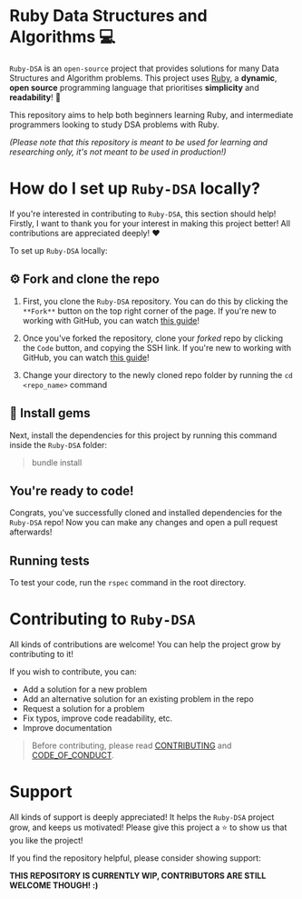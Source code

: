 
# Ruby Data Structures and Algorithms 💻
`Ruby-DSA` is an `open-source` project that provides solutions for many Data Structures and Algorithm problems. This project uses [Ruby](https://www.ruby-lang.org/en/), a **dynamic**, **open source** programming language that prioritises **simplicity** and **readability**! 🚀

This repository aims to help both beginners learning Ruby, and intermediate programmers looking to study DSA problems with Ruby.

*(Please note that this repository is meant to be used for learning and researching only, it's not meant to be used in production!)*

# How do I set up `Ruby-DSA` locally?
If you're interested in contributing to `Ruby-DSA`, this section should help!
Firstly, I want to thank you for your interest in making this project better! All contributions are appreciated deeply! ❤️

To set up `Ruby-DSA` locally:

## ⚙️ Fork and clone the repo
1. First, you clone the `Ruby-DSA` repository. You can do this by clicking the `**Fork**` button on the top right corner of the page. If you're new to working with GitHub, you can watch [this guide](https://youtu.be/f5grYMXbAV0)!

2. Once you've forked the repository, clone your *forked* repo by clicking the `Code` button, and copying the SSH link. If you're new to working with GitHub, you can watch [this guide](https://youtu.be/CKcqniGu3tA)!

3. Change your directory to the newly cloned repo folder by running the `cd <repo_name>` command 

## 💎 Install gems
Next, install the dependencies for this project by running this command inside the `Ruby-DSA` folder:

> bundle install

## You're ready to code!
Congrats, you've successfully cloned and installed dependencies for the `Ruby-DSA` repo! Now you can make any changes and open a pull request afterwards!

## Running tests
To test your code, run the `rspec` command in the root directory.

# Contributing to `Ruby-DSA`
All kinds of contributions are welcome! You can help the project grow by contributing to it!

If you wish to contribute, you can:
* Add a solution for a new problem
* Add an alternative solution for an existing problem in the repo
* Request a solution for a problem
* Fix typos, improve code readability, etc.
* Improve documentation

> Before contributing, please read [CONTRIBUTING](https://github.com/erayalkis/Ruby-DSA/blob/main/CONTRIBUTING.md) and [CODE_OF_CONDUCT](https://github.com/erayalkis/Ruby-DSA/blob/main/CODE_OF_CONDUCT.md).

# Support

All kinds of support is deeply appreciated! It helps the `Ruby-DSA` project grow, and keeps us motivated! Please give this project a ⭐ to show us that you like the project!

If you find the repository helpful, please consider showing support:

**THIS REPOSITORY IS CURRENTLY WIP, CONTRIBUTORS ARE STILL WELCOME THOUGH! :)**
